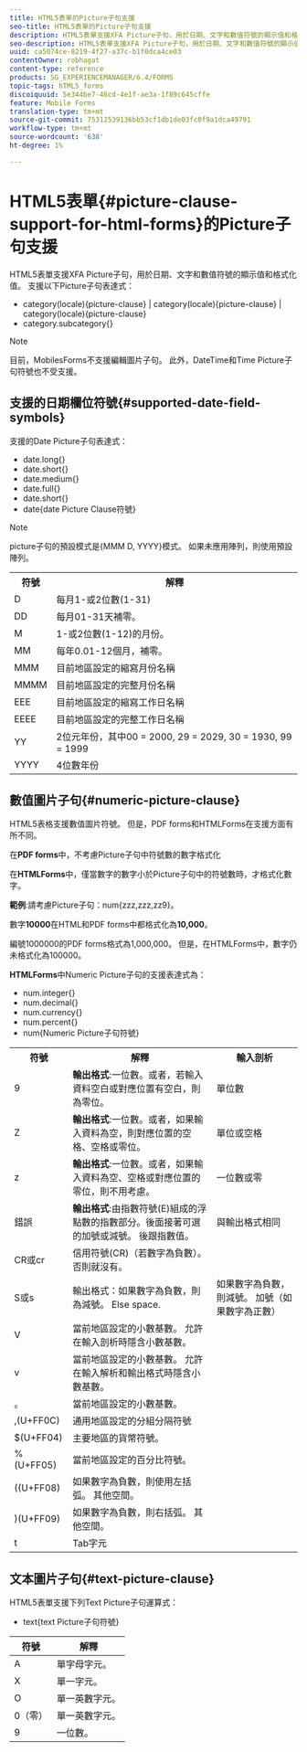 ```yaml
---
title: HTML5表單的Picture子句支援
seo-title: HTML5表單的Picture子句支援
description: HTML5表單支援XFA Picture子句，用於日期、文字和數值符號的顯示值和格式化值。
seo-description: HTML5表單支援XFA Picture子句，用於日期、文字和數值符號的顯示值和格式化值。
uuid: ca5074ce-8219-4f27-a37c-b1f0dca4ce03
contentOwner: robhagat
content-type: reference
products: SG_EXPERIENCEMANAGER/6.4/FORMS
topic-tags: hTML5_forms
discoiquuid: 5e344be7-46cd-4e1f-ae3a-1f89c645cffe
feature: Mobile Forms
translation-type: tm+mt
source-git-commit: 75312539136bb53cf1db1de03fc0f9a1dca49791
workflow-type: tm+mt
source-wordcount: '638'
ht-degree: 1%

---
```



# HTML5表單{#picture-clause-support-for-html-forms}的Picture子句支援

HTML5表單支援XFA Picture子句，用於日期、文字和數值符號的顯示值和格式化值。 支援以下Picture子句表達式：

* category(locale){picture-clause} | category(locale){picture-clause} | category(locale){picture-clause}
* category.subcategory{}

>[!NOTE]
>
>目前，MobilesForms不支援編輯圖片子句。 此外，DateTime和Time Picture子句符號也不受支援。

## 支援的日期欄位符號{#supported-date-field-symbols}

支援的Date Picture子句表達式：

* date.long{}
* date.short{}
* date.medium{}
* date.full{}
* date.short{}
* date{date Picture Clause符號}

>[!NOTE]
>
>picture子句的預設模式是{MMM D, YYYY}模式。 如果未應用陣列，則使用預設陣列。

<table> 
 <tbody>
  <tr>
   <th><strong>符號</strong></th> 
   <th>解釋</th> 
  </tr>
  <tr>
   <td>D</td> 
   <td>每月1-或2位數(1-31)</td> 
  </tr>
  <tr>
   <td>DD</td> 
   <td>每月01-31天補零。<br /> </td> 
  </tr>
  <tr>
   <td>M</td> 
   <td>1-或2位數(1-12)的月份。<br /> </td> 
  </tr>
  <tr>
   <td>MM</td> 
   <td>每年0.01-12個月，補零。<br /> </td> 
  </tr>
  <tr>
   <td>MMM</td> 
   <td>目前地區設定的縮寫月份名稱<br /> </td> 
  </tr>
  <tr>
   <td>MMMM</td> 
   <td>目前地區設定的完整月份名稱<br /> </td> 
  </tr>
  <tr>
   <td>EEE</td> 
   <td>目前地區設定的縮寫工作日名稱<br /> </td> 
  </tr>
  <tr>
   <td>EEEE</td> 
   <td>目前地區設定的完整工作日名稱<br /> </td> 
  </tr>
  <tr>
   <td>YY</td> 
   <td>2位元年份，其中00 = 2000, 29 = 2029, 30 = 1930, 99 = 1999<br /> </td> 
  </tr>
  <tr>
   <td>YYYY</td> 
   <td>4位數年份<br /> </td> 
  </tr>
 </tbody>
</table>

## 數值圖片子句{#numeric-picture-clause}

HTML5表格支援數值圖片符號。 但是，PDF forms和HTMLForms在支援方面有所不同。

在&#x200B;**PDF forms**&#x200B;中，不考慮Picture子句中符號數的數字格式化

在&#x200B;**HTMLForms**&#x200B;中，僅當數字的數字小於Picture子句中的符號數時，才格式化數字。

**範例**:請考慮Picture子句：num{zzz,zzz,zz9}。

數字&#x200B;**10000**&#x200B;在HTML和PDF forms中都格式化為&#x200B;**10,000**。

編號1000000的PDF forms格式為1,000,000。 但是，在HTMLForms中，數字仍未格式化為100000。

**HTMLForms**&#x200B;中Numeric Picture子句的支援表達式為：

* num.integer{}
* num.decimal{}
* num.currency{}
* num.percent{}
* num{Numeric Picture子句符號}

<table> 
 <tbody>
  <tr>
   <th><strong>符號</strong></th> 
   <th><strong>解釋</strong></th> 
   <th>輸入剖析</th> 
  </tr>
  <tr>
   <td>9</td> 
   <td><strong>輸出格式</strong>:一位數。或者，若輸入資料空白或對應位置有空白，則為零位。<br /> </td> 
   <td>單位數</td> 
  </tr>
  <tr>
   <td>Z</td> 
   <td><strong>輸出格式</strong>:一位數。或者，如果輸入資料為空，則對應位置的空格、空格或零位。<br /> </td> 
   <td>單位或空格</td> 
  </tr>
  <tr>
   <td>z</td> 
   <td><strong>輸出格式</strong>:一位數。或者，如果輸入資料為空、空格或對應位置的零位，則不用考慮。<br /> </td> 
   <td>一位數或零</td> 
  </tr>
  <tr>
   <td>錯誤</td> 
   <td><strong>輸出格式</strong>:由指數符號(E)組成的浮點數的指數部分。後面接著可選的加號或減號。 後跟指數值。<br /> </td> 
   <td>與輸出格式相同</td> 
  </tr>
  <tr>
   <td>CR或cr<br /> </td> 
   <td>信用符號(CR)（若數字為負數）。 否則就沒有。</td> 
   <td><br type="_moz" /> </td> 
  </tr>
  <tr>
   <td>S或s<br /> </td> 
   <td>輸出格式：如果數字為負數，則為減號。 Else space.<br /> </td> 
   <td>如果數字為負數，則減號。 加號（如果數字為正數）</td> 
  </tr>
  <tr>
   <td>V</td> 
   <td>當前地區設定的小數基數。 允許在輸入剖析時隱含小數基數。</td> 
   <td><br type="_moz" /> </td> 
  </tr>
  <tr>
   <td>v</td> 
   <td>當前地區設定的小數基數。 允許在輸入解析和輸出格式時隱含小數基數。</td> 
   <td><br type="_moz" /> </td> 
  </tr>
  <tr>
   <td>。</td> 
   <td>當前地區設定的小數基數。</td> 
   <td><br type="_moz" /> </td> 
  </tr>
  <tr>
   <td>,(U+FF0C)</td> 
   <td>通用地區設定的分組分隔符號</td> 
   <td><br type="_moz" /> </td> 
  </tr>
  <tr>
   <td>$(U+FF04)</td> 
   <td>主要地區的貨幣符號。</td> 
   <td><br type="_moz" /> </td> 
  </tr>
  <tr>
   <td>%(U+FF05)</td> 
   <td>當前地區設定的百分比符號。</td> 
   <td><br type="_moz" /> </td> 
  </tr>
  <tr>
   <td>((U+FF08)</td> 
   <td>如果數字為負數，則使用左括弧。 其他空間。</td> 
   <td><br type="_moz" /> </td> 
  </tr>
  <tr>
   <td>)(U+FF09)</td> 
   <td>如果數字為負數，則右括弧。 其他空間。</td> 
   <td><br type="_moz" /> </td> 
  </tr>
  <tr>
   <td>t</td> 
   <td>Tab字元</td> 
   <td><br type="_moz" /> </td> 
  </tr>
 </tbody>
</table>

## 文本圖片子句{#text-picture-clause}

HTML5表單支援下列Text Picture子句運算式：

* text{text Picture子句符號}

| **符號** | **解釋** |
|---|---|
| A | 單字母字元。 |
| X | 單一字元。 |
| O | 單一英數字元。 |
| 0（零） | 單一英數字元。 |
| 9 | 一位數。 |

